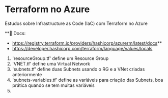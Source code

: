 # Terraform no Azure
Estudos sobre Infrastructure as Code (IaC) com Terraform no Azure

**📃 Docs: 
  + https://registry.terraform.io/providers/hashicorp/azurerm/latest/docs**
  + https://developer.hashicorp.com/terraform/language/values/locals

1. 'resourceGroup.tf' define um Resource Group
2. 'VNET.tf' define uma Virtual Network
3. 'subnets.tf' define duas Subnets usando o RG e a VNet criadas anteriormente
4. 'subnets-variables.tf' define as variáveis para criação das Subnets, boa prática quando se tem muitas variáveis
5. 
